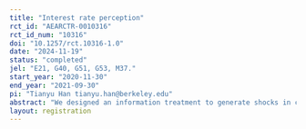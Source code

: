 ```yaml
---
title: "Interest rate perception"
rct_id: "AEARCTR-0010316"
rct_id_num: "10316"
doi: "10.1257/rct.10316-1.0"
date: "2024-11-19"
status: "completed"
jel: "E21, G40, G51, G53, M37."
start_year: "2020-11-30"
end_year: "2021-09-30"
pi: "Tianyu Han tianyu.han@berkeley.edu"
abstract: "We designed an information treatment to generate shocks in consumers' interest rate perceptions."
layout: registration
---
```


